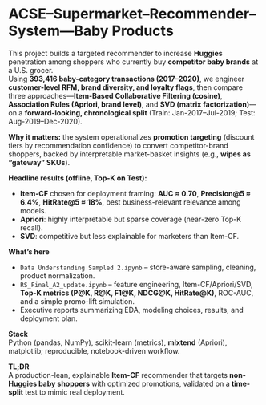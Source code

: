 # ACSE–Supermarket–Recommender–System—Baby Products

This project builds a targeted recommender to increase **Huggies** penetration among shoppers who currently buy **competitor baby brands** at a U.S. grocer.  
Using **393,416 baby-category transactions (2017–2020)**, we engineer **customer-level RFM, brand diversity, and loyalty flags**, then compare three approaches—**Item-Based Collaborative Filtering (cosine)**, **Association Rules (Apriori, brand level)**, and **SVD (matrix factorization)**—on a **forward-looking, chronological split** (Train: Jan-2017–Jul-2019; Test: Aug-2019–Dec-2020).

**Why it matters:** the system operationalizes **promotion targeting** (discount tiers by recommendation confidence) to convert competitor-brand shoppers, backed by interpretable market-basket insights (e.g., **wipes as “gateway” SKUs**).

**Headline results (offline, Top-K on Test):**
- **Item-CF** chosen for deployment framing: **AUC ≈ 0.70**, **Precision@5 ≈ 6.4%**, **HitRate@5 ≈ 18%**, best business-relevant relevance among models.
- **Apriori**: highly interpretable but sparse coverage (near-zero Top-K recall).
- **SVD**: competitive but less explainable for marketers than Item-CF.

**What’s here**
- `Data Understanding Sampled 2.ipynb` – store-aware sampling, cleaning, product normalization.
- `RS_Final_A2_update.ipynb` – feature engineering, Item-CF/Apriori/SVD, **Top-K metrics (P@K, R@K, F1@K, NDCG@K, HitRate@K)**, ROC-AUC, and a simple promo-lift simulation.
- Executive reports summarizing EDA, modeling choices, results, and deployment plan.

**Stack**  
Python (pandas, NumPy), scikit-learn (metrics), **mlxtend** (Apriori), matplotlib; reproducible, notebook-driven workflow.

**TL;DR**  
A production-lean, explainable **Item-CF** recommender that targets **non-Huggies baby shoppers** with optimized promotions, validated on a **time-split** test to mimic real deployment.
